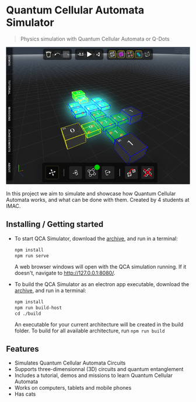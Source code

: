 # Quantum Cellular Automata Simulator

> Physics simulation with Quantum Cellular Automata or Q-Dots

![Screenshot](screenshot.png)

In this project we aim to simulate and showcase how Quantum Cellular Automata works, and what can be done with them.
Created by 4 students at IMAC.

## Installing / Getting started

* To start QCA Simulator, download the [archive](archive/PROD.zip), and run in a terminal:
  ```shell
  npm install
  npm run serve
  ```
  A web browser windows will open with the QCA simulation running. If it doesn't, navigate to http://127.0.0.1:8080/.

* To build the QCA Simulator as an electron app executable, download the [archive](archive/PROD.zip), and run in a terminal:
  ```shell
  npm install
  npm run build-host
  cd ./build
  ```
  An executable for your current architecture will be created in the build folder.
  To build for all available architecture, run `npm run build`

## Features

* Simulates Quantum Cellular Automata Circuits
* Supports three-dimensionnal (3D) circuits and quantum entanglement
* Includes a tutorial, demos and missions to learn Quantum Cellular Automata
* Works on computers, tablets and mobile phones
* Has cats
